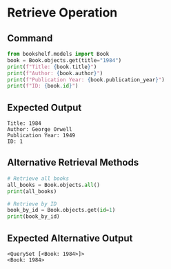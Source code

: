 # Retrieve Operation

## Command
```python
from bookshelf.models import Book
book = Book.objects.get(title="1984")
print(f"Title: {book.title}")
print(f"Author: {book.author}")
print(f"Publication Year: {book.publication_year}")
print(f"ID: {book.id}")
```

## Expected Output
```
Title: 1984
Author: George Orwell
Publication Year: 1949
ID: 1
```

## Alternative Retrieval Methods
```python
# Retrieve all books
all_books = Book.objects.all()
print(all_books)

# Retrieve by ID
book_by_id = Book.objects.get(id=1)
print(book_by_id)
```

## Expected Alternative Output
```
<QuerySet [<Book: 1984>]>
<Book: 1984>
```
